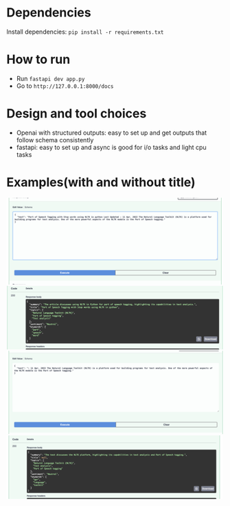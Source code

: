 # Dependencies 
Install dependencies: `pip install -r requirements.txt`

# How to run
* Run `fastapi dev app.py`
* Go to `http://127.0.0.1:8000/docs`

# Design and tool choices
* Openai with structured outputs: easy to set up and get outputs that follow schema consistently
* fastapi: easy to set up and async is good for i/o tasks and light cpu tasks

# Examples(with and without title)
![A test image](1.png)
![A test image](2.png)
![A test image](3.png)
![A test image](4.png)



